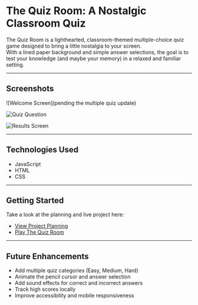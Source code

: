 # The Quiz Room: A Nostalgic Classroom Quiz

The Quiz Room is a lighthearted, classroom-themed multiple-choice quiz game designed to bring a little nostalgia to your screen.  
With a lined paper background and simple answer selections, the goal is to test your knowledge (and maybe your memory) in a relaxed and familiar setting.

---

## Screenshots

![Welcome Screen](pending the multiple quiz update)

![Quiz Question](https://i.imgur.com/fpVJQoU.png)


![Results Screen](https://i.imgur.com/1fPaebA.png)

---

## Technologies Used

- JavaScript
- HTML
- CSS

---

## Getting Started

Take a look at the planning and live project here:

- [View Project Planning](#)
- [Play The Quiz Room](#)

---

## Future Enhancements

- Add multiple quiz categories (Easy, Medium, Hard)
- Animate the pencil cursor and answer selection
- Add sound effects for correct and incorrect answers
- Track high scores locally
- Improve accessibility and mobile responsiveness